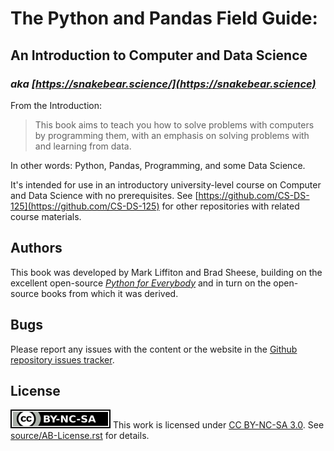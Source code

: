 # The Python and Pandas Field Guide:
## An Introduction to Computer and Data Science
### *aka [https://snakebear.science/](https://snakebear.science)*

From the Introduction:

> This book aims to teach you how to solve problems with computers by programming them, with an emphasis on solving problems with and learning from data.

In other words: Python, Pandas, Programming, and some Data Science.

It's intended for use in an introductory university-level course on Computer and Data Science with no prerequisites.  See [https://github.com/CS-DS-125](https://github.com/CS-DS-125) for other repositories with related course materials.

## Authors

This book was developed by Mark Liffiton and Brad Sheese, building on the excellent open-source *[Python for Everybody](https://www.py4e.com/book)* and in turn on the open-source books from which it was derived.

## Bugs

Please report any issues with the content or the website in the [Github repository issues tracker](https://github.com/CS-DS-125/125book/issues).

## License

![Creative Commons BY-NC-SA 3.0](/source/_themes/125book/static/by-nc-sa.svg)
This work is licensed under [CC BY-NC-SA 3.0](https://creativecommons.org/licenses/by-nc-sa/3.0/).  See [source/AB-License.rst](source/AB-License.rst) for details.
